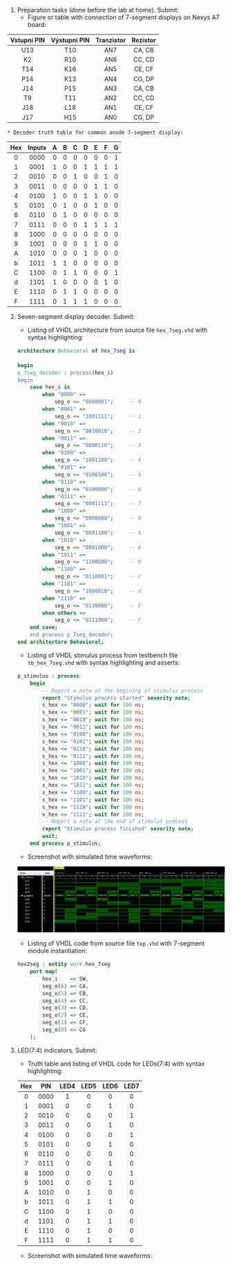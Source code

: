 1. Preparation tasks (done before the lab at home). Submit:
    * Figure or table with connection of 7-segment displays on Nexys A7 board:
    
| **Vstupní PIN** | **Výstupní PIN** | **Tranzistor** | **Rezistor** |
| :------: | :---: | :----: | :----: |
|    U13    |    T10    |   AN7   |   CA, CB   |
|    K2    |    R10    |   AN6   |   CC, CD   |
|    T14    |    K16    |   AN5   |   CE, CF   |
|    P14    |    K13    |   AN4   |   CG, DP   |
|    J14    |    P15    |   AN3   |   CA, CB   |
|    T9    |    T11    |   AN2   |   CC, CD   |
|    J18    |    L18    |   AN1   |   CE, CF   |
|    J17    |    H15    |   AN0   |   CG, DP   |


    * Decoder truth table for common anode 7-segment display:

| **Hex** | **Inputs** | **A** | **B** | **C** | **D** | **E** | **F** | **G** |
| :-----: | :--------: | :---: | :---: | :---: | :---: | :---: | :---: | :---: |
|    0    |    0000    |   0   |   0   |   0   |   0   |   0   |   0   |   1   |
|    1    |    0001    |   1   |   0   |   0   |   1   |   1   |   1   |   1   |
|    2    |    0010    |   0   |   0   |   1   |   0   |   0   |   1   |   0   |
|    3    |    0011    |   0   |   0   |   0   |   0   |   1   |   1   |   0   |
|    4    |    0100    |   1   |   0   |   0   |   1   |   1   |   0   |   0   |
|    5    |    0101    |   0   |   1   |   0   |   0   |   1   |   0   |   0   |
|    6    |    0110    |   0   |   1   |   0   |   0   |   0   |   0   |   0   |
|    7    |    0111    |   0   |   0   |   0   |   1   |   1   |   1   |   1   |
|    8    |    1000    |   0   |   0   |   0   |   0   |   0   |   0   |   0   |
|    9    |    1001    |   0   |   0   |   0   |   1   |   1   |   0   |   0   |
|    A    |    1010    |   0   |   0   |   0   |   1   |   0   |   0   |   0   |
|    b    |    1011    |   1   |   1   |   0   |   0   |   0   |   0   |   0   |
|    C    |    1100    |   0   |   1   |   1   |   0   |   0   |   0   |   1   |
|    d    |    1101    |   1   |   0   |   0   |   0   |   0   |   1   |   0   |
|    E    |    1110    |   0   |   1   |   1   |   0   |   0   |   0   |   0   |
|    F    |    1111    |   0   |   1   |   1   |   1   |   0   |   0   |   0   |

2. Seven-segment display decoder. Submit:
    * Listing of VHDL architecture from source file `hex_7seg.vhd` with syntax highlighting:
    
    
    ```vhdl
    architecture Behavioral of hex_7seg is
    
    begin
    p_7seg_decoder : process(hex_i)
    begin
        case hex_i is
            when "0000" =>
                seg_o <= "0000001";     -- 0
            when "0001" =>
                seg_o <= "1001111";     -- 1
            when "0010" =>
                seg_o <= "0010010";     -- 2
            when "0011" =>
                seg_o <= "0000110";     -- 3
            when "0100" =>
                seg_o <= "1001100";     -- 4
            when "0101" =>
                seg_o <= "0100100";     -- 5
            when "0110" =>
                seg_o <= "0100000";     -- 6
            when "0111" =>
                seg_o <= "0001111";     -- 7
            when "1000" =>
                seg_o <= "0000000";     -- 8
            when "1001" =>
                seg_o <= "0001100";     -- 9
            when "1010" =>
                seg_o <= "0001000";     -- A
            when "1011" =>
                seg_o <= "1100000";     -- b
            when "1100" =>
                seg_o <= "0110001";     -- C
            when "1101" =>
                seg_o <= "1000010";     -- d
            when "1110" =>
                seg_o <= "0110000";     -- E
            when others =>
                seg_o <= "0111000";     -- F
        end case;
    	end process p_7seg_decoder;
    end architecture Behavioral;
    ```
    
    * Listing of VHDL stimulus process from testbench file `tb_hex_7seg.vhd` with syntax highlighting and asserts:
    
    ```vhdl
    p_stimulus : process
        begin
            -- Report a note at the begining of stimulus process
            report "Stimulus process started" severity note;
            s_hex <= "0000"; wait for 100 ns;
            s_hex <= "0001"; wait for 100 ns;
            s_hex <= "0010"; wait for 100 ns;
            s_hex <= "0011"; wait for 100 ns;
            s_hex <= "0100"; wait for 100 ns;
            s_hex <= "0101"; wait for 100 ns;
            s_hex <= "0110"; wait for 100 ns;
            s_hex <= "0111"; wait for 100 ns;
            s_hex <= "1000"; wait for 100 ns;
            s_hex <= "1001"; wait for 100 ns;
            s_hex <= "1010"; wait for 100 ns;
            s_hex <= "1011"; wait for 100 ns;
            s_hex <= "1100"; wait for 100 ns;
            s_hex <= "1101"; wait for 100 ns;
            s_hex <= "1110"; wait for 100 ns;
            s_hex <= "1111"; wait for 100 ns;
            -- Report a note at the end of stimulus process
            report "Stimulus process finished" severity note;
            wait;
        end process p_stimulus;
    ```
    * Screenshot with simulated time waveforms:
    
    ![Simulation](Images/Simulation_01.png)
    
    * Listing of VHDL code from source file `top.vhd` with 7-segment module instantiation:
    
    ```vhdl
    hex2seg : entity work.hex_7seg
        port map(
            hex_i    => SW,
            seg_o(6) => CA,
            seg_o(5) => CB,
            seg_o(4) => CC,
            seg_o(3) => CD,
            seg_o(2) => CE,
            seg_o(1) => CF,
            seg_o(0) => CG
        );
    ```

3. LED(7:4) indicators. Submit:
    * Truth table and listing of VHDL code for LEDs(7:4) with syntax highlighting:
    
    | Hex  | **PIN** | LED4 | LED5 | LED6 | LED7 |
    | :--: | :-----: | :--: | :--: | :--: | :--: |
    |  0   |  0000   |  1   |  0   |  0   |  0   |
    |  1   |  0001   |  0   |  0   |  1   |  0   |
    |  2   |  0010   |  0   |  0   |  0   |  1   |
    |  3   |  0011   |  0   |  0   |  1   |  0   |
    |  4   |  0100   |  0   |  0   |  0   |  1   |
    |  5   |  0101   |  0   |  0   |  1   |  0   |
    |  6   |  0110   |  0   |  0   |  0   |  0   |
    |  7   |  0111   |  0   |  0   |  1   |  0   |
    |  8   |  1000   |  0   |  0   |  0   |  1   |
    |  9   |  1001   |  0   |  0   |  1   |  0   |
    |  A   |  1010   |  0   |  1   |  0   |  0   |
    |  b   |  1011   |  0   |  1   |  1   |  0   |
    |  C   |  1100   |  0   |  1   |  0   |  0   |
    |  d   |  1101   |  0   |  1   |  1   |  0   |
    |  E   |  1110   |  0   |  1   |  0   |  0   |
    |  F   |  1111   |  0   |  1   |  1   |  0   |
    
    * Screenshot with simulated time waveforms: